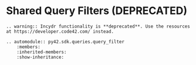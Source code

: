 # Shared Query Filters (DEPRECATED)

```{eval-rst}
.. warning:: Incydr functionality is **deprecated**. Use the resources at https://developer.code42.com/ instead.
```

```{eval-rst}
.. automodule:: py42.sdk.queries.query_filter
    :members:
    :inherited-members:
    :show-inheritance:
```
